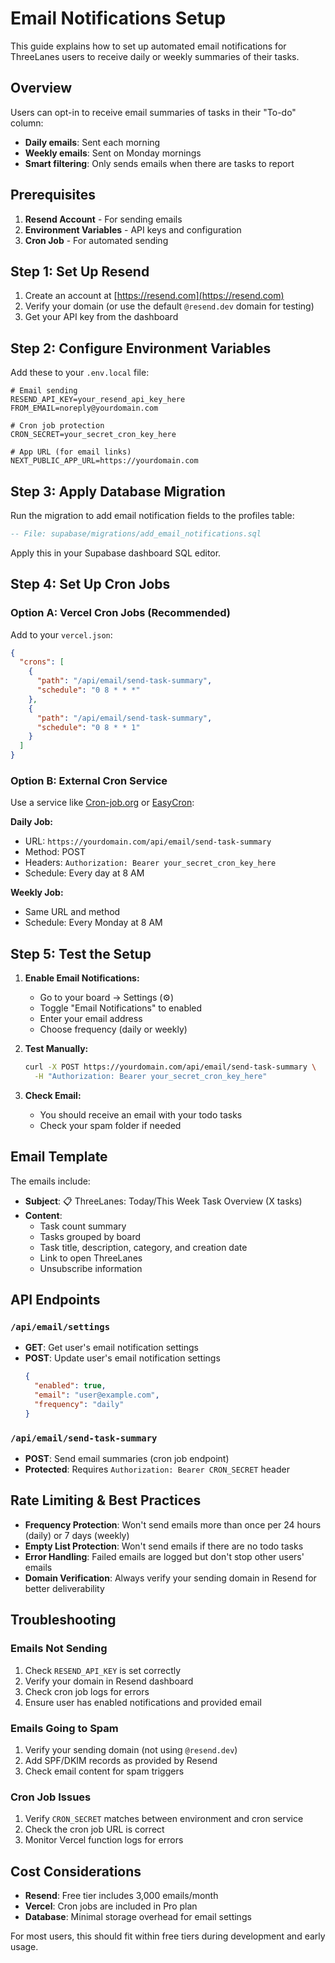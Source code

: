 # Email Notifications Setup

This guide explains how to set up automated email notifications for ThreeLanes users to receive daily or weekly summaries of their tasks.

## Overview

Users can opt-in to receive email summaries of tasks in their "To-do" column:
- **Daily emails**: Sent each morning
- **Weekly emails**: Sent on Monday mornings
- **Smart filtering**: Only sends emails when there are tasks to report

## Prerequisites

1. **Resend Account** - For sending emails
2. **Environment Variables** - API keys and configuration
3. **Cron Job** - For automated sending

## Step 1: Set Up Resend

1. Create an account at [https://resend.com](https://resend.com)
2. Verify your domain (or use the default `@resend.dev` domain for testing)
3. Get your API key from the dashboard

## Step 2: Configure Environment Variables

Add these to your `.env.local` file:

```env
# Email sending
RESEND_API_KEY=your_resend_api_key_here
FROM_EMAIL=noreply@yourdomain.com

# Cron job protection
CRON_SECRET=your_secret_cron_key_here

# App URL (for email links)
NEXT_PUBLIC_APP_URL=https://yourdomain.com
```

## Step 3: Apply Database Migration

Run the migration to add email notification fields to the profiles table:

```sql
-- File: supabase/migrations/add_email_notifications.sql
```

Apply this in your Supabase dashboard SQL editor.

## Step 4: Set Up Cron Jobs

### Option A: Vercel Cron Jobs (Recommended)

Add to your `vercel.json`:

```json
{
  "crons": [
    {
      "path": "/api/email/send-task-summary",
      "schedule": "0 8 * * *"
    },
    {
      "path": "/api/email/send-task-summary", 
      "schedule": "0 8 * * 1"
    }
  ]
}
```

### Option B: External Cron Service

Use a service like [Cron-job.org](https://cron-job.org) or [EasyCron](https://easycron.com):

**Daily Job:**
- URL: `https://yourdomain.com/api/email/send-task-summary`
- Method: POST
- Headers: `Authorization: Bearer your_secret_cron_key_here`
- Schedule: Every day at 8 AM

**Weekly Job:**
- Same URL and method
- Schedule: Every Monday at 8 AM

## Step 5: Test the Setup

1. **Enable Email Notifications:**
   - Go to your board → Settings (⚙️)
   - Toggle "Email Notifications" to enabled
   - Enter your email address
   - Choose frequency (daily or weekly)

2. **Test Manually:**
   ```bash
   curl -X POST https://yourdomain.com/api/email/send-task-summary \
     -H "Authorization: Bearer your_secret_cron_key_here"
   ```

3. **Check Email:**
   - You should receive an email with your todo tasks
   - Check your spam folder if needed

## Email Template

The emails include:
- **Subject**: 📋 ThreeLanes: Today/This Week Task Overview (X tasks)
- **Content**: 
  - Task count summary
  - Tasks grouped by board
  - Task title, description, category, and creation date
  - Link to open ThreeLanes
  - Unsubscribe information

## API Endpoints

### `/api/email/settings`
- **GET**: Get user's email notification settings
- **POST**: Update user's email notification settings
  ```json
  {
    "enabled": true,
    "email": "user@example.com", 
    "frequency": "daily"
  }
  ```

### `/api/email/send-task-summary`
- **POST**: Send email summaries (cron job endpoint)
- **Protected**: Requires `Authorization: Bearer CRON_SECRET` header

## Rate Limiting & Best Practices

- **Frequency Protection**: Won't send emails more than once per 24 hours (daily) or 7 days (weekly)
- **Empty List Protection**: Won't send emails if there are no todo tasks
- **Error Handling**: Failed emails are logged but don't stop other users' emails
- **Domain Verification**: Always verify your sending domain in Resend for better deliverability

## Troubleshooting

### Emails Not Sending
1. Check `RESEND_API_KEY` is set correctly
2. Verify your domain in Resend dashboard
3. Check cron job logs for errors
4. Ensure user has enabled notifications and provided email

### Emails Going to Spam
1. Verify your sending domain (not using `@resend.dev`)
2. Add SPF/DKIM records as provided by Resend
3. Check email content for spam triggers

### Cron Job Issues
1. Verify `CRON_SECRET` matches between environment and cron service
2. Check the cron job URL is correct
3. Monitor Vercel function logs for errors

## Cost Considerations

- **Resend**: Free tier includes 3,000 emails/month
- **Vercel**: Cron jobs are included in Pro plan
- **Database**: Minimal storage overhead for email settings

For most users, this should fit within free tiers during development and early usage.
